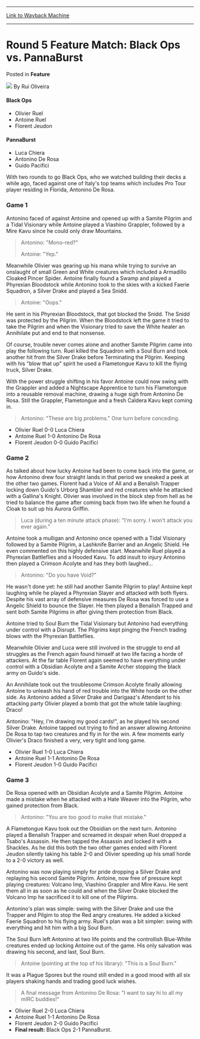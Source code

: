 
---
[Link to Wayback Machine](https://web.archive.org/web/20171123163350/https://magic.wizards.com/en/articles/archive/feature/round-5-feature-match-black-ops-vs-pannaburst-2000-01-01)

[_metadata_:wayback_url]:- "https://magic.wizards.com/en/articles/archive/feature/round-5-feature-match-black-ops-vs-pannaburst-2000-01-01"
[_metadata_:wayback_raw_url]:- "https://web.archive.org/web/20171123163350id_/https://magic.wizards.com/en/articles/archive/feature/round-5-feature-match-black-ops-vs-pannaburst-2000-01-01"
[_metadata_:wayback_capture_timestamp]:- "2017-11-23 16:33:50+00:00"
[_metadata_:description]:- "Black Ops Olivier Ruel Antoine Ruel Florent JeudonPannaBurst Luca Chiera Antonino De Rosa Guido PacificiWith two rounds to go Black Ops, who we watched building their decks a while ago, faced against one of Italy's top teams which includes Pro Tour player residing in Florida, Antonino De Rosa."
[_metadata_:generator]:- "Drupal 7 (http://drupal.org)"
---


Round 5 Feature Match: Black Ops vs. PannaBurst
===============================================



 Posted in **Feature**







![](https://media.magic.wizards.com/styles/auth_small/public/generic-avatar-150_103.png)
By Rui Oliveira











#### Black Ops


* Olivier Ruel
* Antoine Ruel
* Florent Jeudon

#### PannaBurst


* Luca Chiera
* Antonino De Rosa
* Guido Pacifici

With two rounds to go Black Ops, who we watched building their decks a while ago, faced against one of Italy's top teams which includes Pro Tour player residing in Florida, Antonino De Rosa.


### Game 1


Antonino faced of against Antoine and opened up with a Samite Pilgrim and a Tidal Visionary while Antoine played a Viashino Grappler, followed by a Mire Kavu since he could only draw Mountains.



> Antonino: "Mono-red?"  
> 
> Antoine: "Yep."


Meanwhile Olivier was gearing up his mana while trying to survive an onslaught of small Green and White creatures which included a Armadillo Cloaked Pincer Spider. Antoine finally found a Swamp and played a Phyrexian Bloodstock while Antonino took to the skies with a kicked Faerie Squadron, a Silver Drake and played a Sea Snidd.



> Antoine: "Oops."


He sent in his Phyrexian Bloodstock, that got blocked the Snidd. The Snidd was protected by the Pilgrim. When the Bloodstock left the game it tried to take the Pilgrim and when the Visionary tried to save the White healer an Annihilate put and end to that nonsense.


Of course, trouble never comes alone and another Samite Pilgrim came into play the following turn. Ruel killed the Squadron with a Soul Burn and took another hit from the Silver Drake before Terminating the Pilgrim. Keeping with his "blow that up" spirit he used a Flametongue Kavu to kill the flying truck, Silver Drake.


With the power struggle shifting in his favor Antoine could now swing with the Grappler and added a Nightscape Apprentice to turn his Flametongue into a reusable removal machine, drawing a huge sigh from Antonino De Rosa. Still the Grappler, Flametongue and a fresh Caldera Kavu kept coming in.



> Antonino: "These are big problems." One turn before conceding.


* Olivier Ruel 0-0 Luca Chiera
* Antoine Ruel 1-0 Antonino De Rosa
* Florent Jeudon 0-0 Guido Pacifici

### Game 2


As talked about how lucky Antoine had been to come back into the game, or how Antonino drew four straight lands in that period we sneaked a peek at the other two games. Florent had a Voice of All and a Benalish Trapper locking down Guido's Urborg Shambler and red creatures while he attacked with a Gallina's Knight. Olivier was involved in the block step from hell as he tried to balance the game after coming back from two life when he found a Cloak to suit up his Aurora Griffin.



> Luca (during a ten minute attack phase): "I'm sorry. I won't attack you ever again."


Antoine took a mulligan and Antonino once opened with a Tidal Visionary followed by a Samite Pilgrim, a Lashknife Barrier and an Angelic Shield. He even commented on this highly defensive start. Meanwhile Ruel played a Phyrexian Battleflies and a Hooded Kavu. To add insult to injury Antonino then played a Crimson Acolyte and has they both laughed...



> Antonino: "Do you have Void?"


He wasn't done yet: he still had another Samite Pilgrim to play! Antoine kept laughing while he played a Phyrexian Slayer and attacked with both flyers. Despite his vast array of defensive measures De Rosa was forced to use a Angelic Shield to bounce the Slayer. He then played a Benalish Trapped and sent both Samite Pilgrims in after giving them protection from Black.


Antoine tried to Soul Burn the Tidal Visionary but Antonino had everything under control with a Disrupt. The Pilgrims kept pinging the French trading blows with the Phyrexian Battleflies.


Meanwhile Olivier and Luca were still involved in the struggle to end all struggles as the French again found himself at two life facing a horde of attackers. At the far table Florent again seemed to have everything under control with a Obsidian Acolyte and a Samite Archer stopping the black army on Guido's side.


An Annihilate took out the troublesome Crimson Acolyte finally allowing Antoine to unleash his hand of red trouble into the White horde on the other side. As Antonino added a Silver Drake and Darigaaz's Attendant to his attacking party Olivier played a bomb that got the whole table laughing: Draco!


Antonino: "Hey, I'm drawing my good cards!", as he played his second Silver Drake. Antoine tapped out trying to find an answer allowing Antonino De Rosa to tap two creatures and fly in for the win. A few moments early Olivier's Draco finished a very, very tight and long game.


* Olivier Ruel 1-0 Luca Chiera
* Antoine Ruel 1-1 Antonino De Rosa
* Florent Jeudon 1-0 Guido Pacifici

### Game 3


De Rosa opened with an Obsidian Acolyte and a Samite Pilgrim. Antoine made a mistake when he attacked with a Hate Weaver into the Pilgrim, who gained protection from Black. 



> Antonino: "You are too good to make that mistake."


A Flametongue Kavu took out the Obsidian on the next turn. Antonino played a Benalish Trapper and screamed in despair when Ruel dropped a Tsabo's Assassin. He then tapped the Assassin and locked it with a Shackles. As he did this both the two other games ended with Florent Jeudon silently taking his table 2-0 and Olivier speeding up his small horde to a 2-0 victory as well.


Antonino was now playing simply for pride dropping a Silver Drake and replaying his second Samite Pilgrim. Antoine, now free of pressure kept playing creatures: Volcano Imp, Viashino Grappler and Mire Kavu. He sent them all in as soon as he could and when the Silver Drake blocked the Volcano Imp he sacrificed it to kill one of the Pilgrims.


Antonino's plan was simple: swing with the Silver Drake and use the Trapper and Pilgim to stop the Red angry creatures. He added a kicked Faerie Squadron to his flying army. Ruel's plan was a bit simpler: swing with everything and hit him with a big Soul Burn.


The Soul Burn left Antonino at two life points and the controllish Blue-White creatures ended up locking Antoine out of the game. His only salvation was drawing his second, and last, Soul Burn.



> Antoine (pointing at the top of his library): "This is a Soul Burn."


It was a Plague Spores but the round still ended in a good mood with all six players shaking hands and trading good luck wishes.



> A final message from Antonino De Rosa: "I want to say hi to all my mIRC buddies!"


* Olivier Ruel 2-0 Luca Chiera
* Antoine Ruel 1-1 Antonino De Rosa
* Florent Jeudon 2-0 Guido Pacifici
* **Final result:** Black Ops 2-1 PannaBurst.






